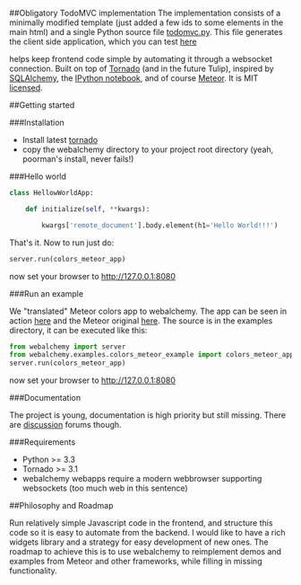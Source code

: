 ##Obligatory TodoMVC implementation
The implementation consists of a minimally modified template (just added a few ids to some elements in the main html) and a single Python source file [todomvc.py](todomvc.py). This file generates the client side application, which you can test [here]()



helps keep frontend code simple by automating it through a websocket connection. Built on top of [Tornado](http://www.tornadoweb.org/en/stable/) (and in the future Tulip), inspired by [SQLAlchemy](http://www.sqlalchemy.org/), the [IPython notebook](http://ipython.org/), and of course [Meteor](http://www.meteor.com/). It is MIT [licensed](LICENSE.txt).

##Getting started

###Installation

* Install latest [tornado](http://www.tornadoweb.org/en/stable/#installation)
* copy the webalchemy directory to your project root directory (yeah, poorman's install, never fails!)

###Hello world

```python
class HellowWorldApp:

    def initialize(self, **kwargs):

        kwargs['remote_document'].body.element(h1='Hello World!!!')
```

That's it. Now to run just do:

```python
server.run(colors_meteor_app) 
```

now set your browser to http://127.0.0.1:8080

###Run an example

We "translated" Meteor colors app to webalchemy. The app can be seen in action [here](https://vimeo.com/74150054) and the Meteor original [here](http://www.meteor.com/screencast). The source is in the examples directory, it can be executed like this:

```python
from webalchemy import server
from webalchemy.examples.colors_meteor_example import colors_meteor_app
server.run(colors_meteor_app) 
```

now set your browser to http://127.0.0.1:8080

###Documentation

The project is young, documentation is high priority but still missing. There are [discussion](https://groups.google.com/forum/#!forum/webalchemy/) forums though.

###Requirements

* Python >= 3.3
* Tornado >= 3.1
* webalchemy webapps require a modern webbrowser supporting websockets (too much web in this sentence)

##Philosophy and Roadmap

Run relatively simple Javascript code in the frontend, and structure this code so it is easy to automate from the backend. I would like to have a rich widgets library and a strategy for easy development of new ones. The roadmap to achieve this is to use webalchemy to reimplement demos and examples from Meteor and other frameworks, while filling in missing functionality.
